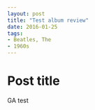 ```yaml
---
layout: post
title: "Test album review"
date: 2016-01-25
tags: 
- Beatles, The
- 1960s
---
```

<h1>Post title</h1>
<p>GA test</p>
